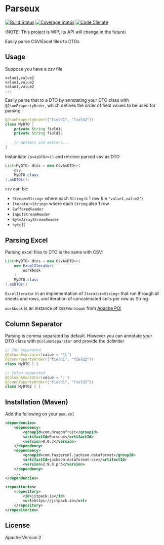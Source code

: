 # Parseux

[![Build Status](https://travis-ci.org/jedcua/Parseux.svg?branch=master)](https://travis-ci.org/jedcua/Parseux) [![Coverage Status](https://coveralls.io/repos/github/jedcua/Parseux/badge.svg?branch=master)](https://coveralls.io/github/jedcua/Parseux?branch=master)
[![Code Climate](https://codeclimate.com/github/jedcua/Parseux/badges/gpa.svg)](https://codeclimate.com/github/jedcua/Parseux)

(NOTE: This project is WIP, its API _will_ change in the future)

Easily parse CSV/Excel files to DTOs

## Usage
Suppose you have a csv file
```
value1,value2
value1,value2
value1,value2
...
```

Easily parse that to a DTO by annotating your DTO class with `@JsonPropertyOrder`, which defines the order of field values to be used for parsing

```java
@JsonPropertyOrder({"field1", "field2"})
class MyDTO {
    private String field1;
    private String field2;
    
    // Getters and setters...
}
```

Instantiate `CsvAsDTO<>()` and retrieve parsed csv as DTO

```java
List<MyDTO> dtos = new CsvAsDTO<>(
    csv,
    MyDTO.class
).asDTOs();
```

`csv` can be:
* `Stream<String>` where each `String` is 1 row (i.e `"value1,value2"`)
* `Iterator<String>` where each `String` also 1 row
* `BufferedReader`
* `InputStreamReader`
* `ByteArrayStreamReader`
* `byte[]`

## Parsing Excel 
Parsing excel files to DTO is the same with CSV:

```java
List<MyDTO> dtos = new CsvAsDTO<>(
    new ExcelIterator(
        workbook
    )
    MyDTO.class
).asDTOs()
```

`ExcelIterator` in an implementation of `Iterator<String>` that run through all sheets and rows, and iteration of concatenated cells per row as String.

`workbook` is an instance of `XSSFWorkbook` from [Apache POI](https://github.com/apache/poi)

## Column Separator
Parsing is comma separated by default. However you can annotate your 
DTO class with `@ColumnSeparator` and provide the delimiter

```java
// Tab separated
@ColumnSeparator(value = '\t')
@JsonPropertyOrder({"field1", "field2"})
class MyDTO { }

// Colon separated
@ColumnSeparator(value = ':')
@JsonPropertyOrder({"field1", "field2"})
class MyDTO2 { }
```


## Installation (Maven)
Add the following on your `pom.xml`
```xml
<dependencies>
    <dependency>
        <groupId>com.dragonfruit</groupId>
        <artifactId>Parseux</artifactId>
        <version>0.0.3</version>
    </dependency>
    <dependency>
        <groupId>com.fasterxml.jackson.dataformat</groupId>
        <artifactId>jackson-dataformat-csv</artifactId>
        <version>2.9.0.pr3</version>
    </dependency>
    ...
</dependencies>

<repositories>
    <repository>
        <id>jitpack.io</id>
        <url>https://jitpack.io</url>
    </repository>
</repositories>
```

## License
Apache Version 2
